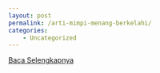 ```yaml
---
layout: post
permalink: /arti-mimpi-menang-berkelahi/
categories:
    - Uncategorized
---
```


[Baca Selengkapnya](/05)